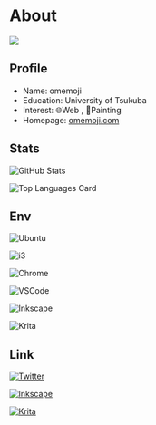 # About

![](https://user-images.githubusercontent.com/68148226/206836600-84cfacc6-c2d6-4946-82fe-db48d5838e19.png)

## Profile

- Name: omemoji
- Education: University of Tsukuba
- Interest: 🌐Web , 🎨Painting
- Homepage: [omemoji.com](https://omemoji.com)

## Stats

![GitHub Stats](https://github-readme-stats.vercel.app/api?username=omemoji&show_icons=true)

![Top Languages Card](https://github-readme-stats.vercel.app/api/top-langs/?username=omemoji&layout=compact)

## Env

![Ubuntu](https://img.shields.io/badge/OS-Ubuntu-E95420.svg?logo=ubuntu&logoColor=E95420&style=flat)

![i3](https://img.shields.io/badge/DE-i3-7ca7c2.svg?&style=flat)

![Chrome](https://img.shields.io/badge/Browser-Google%20Chrome-4285F4.svg?logo=googlechrome&logoColor=fff&style=flat)

![VSCode](https://img.shields.io/badge/Editor-Visual%20Studio%20Code-007ACC.svg?logo=visualstudiocode&logoColor=007ACC&style=flat)

![Inkscape](https://img.shields.io/badge/Vector%20Graphics%20Editor-Inkscape-000.svg?logo=inkscape&logoColor=000&style=flat)

![Krita](https://img.shields.io/badge/Paint%20Tool-Krita-ff1199.svg?logo=krita&logoColor=ff1199&style=flat)

## Link

[![Twitter](https://img.shields.io/badge/Twitter-omemoji_itf-%231DA1F2.svg?style=flat&logo=Twitter&logoColor=white)](https://twitter.com/omemoji_itf)

[![Inkscape](https://img.shields.io/badge/Inkscape-omemoji-000000.svg?logo=Inkscape&logoColor=white&style=flat)](https://inkscape.org/~omemoji/)

[![Krita](https://img.shields.io/badge/Krita-omemoji-ff1199.svg?logo=Krita&logoColor=white&style=flat)](https://krita-artists.org/u/omemoji/summary)
